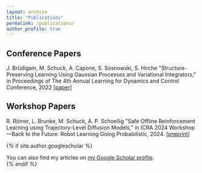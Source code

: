```yaml
---
layout: archive
title: "Publications"
permalink: /publications/
author_profile: true
---
```


## Conference Papers
J. Brüdigam, M. Schuck, A. Capone, S. Sosnowski, S. Hirche "Structure-Preserving Learning Using Gaussian Processes and Variational Integrators," in Proceedings of The 4th Annual Learning for Dynamics and Control Conference, 2022 [[paper](https://proceedings.mlr.press/v168/brudigam22a/brudigam22a.pdf)]

## Workshop Papers
R. Römer, L. Brunke, M. Schuck, A. P. Schoellig "Safe Offline Reinforcement Learning using Trajectory-Level Diffusion Models," in ICRA 2024 Workshop—Back to the Future: Robot Learning Going Probabilistic, 2024. [[preprint](https://openreview.net/pdf?id=o575pIMeEz)]


{% if site.author.googlescholar %}
  <div class="wordwrap">You can also find my articles on <a href="{{site.author.googlescholar}}">my Google Scholar profile</a>.</div>
{% endif %}
